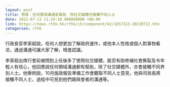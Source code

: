 ```yaml
---
layout: post
title: 特首：任何領域溝通有幫助　除社交媒體亦接觸不同人士
date: 2022-07-12 11:24:10.000000000 +08:00
link: https://news.rthk.hk/rthk/ch/component/k2/1657313-20220712.htm
categories: rthk
---
```


行政長官李家超說，任何人想更加了解政府運作，或他本人性格或個人對事物看法，通過溝通可讓大家了解，增進認識。

李家超出席行會前被問到上任後多了使用社交媒體，能否有助修補社會撕裂及令年輕人有信心，他回應說任何領域溝通都有幫助，除了社交媒體外，亦會接觸不同界別人士。他舉例說，10月施政報告準備工作會聽取不同人士意見，他與司局長將接觸不同人士，過程中可見到他們跟與會者的溝通等。
